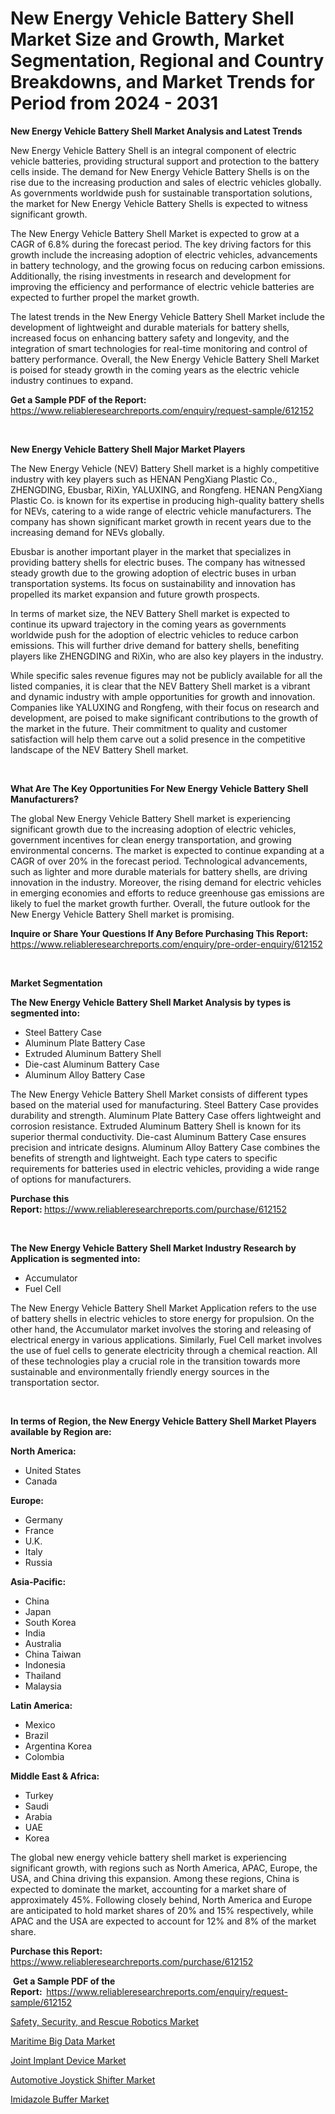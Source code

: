 <p><h1>New Energy Vehicle Battery Shell Market Size and Growth, Market Segmentation, Regional and Country Breakdowns, and Market Trends for Period from 2024 -  2031</h1></p><p><strong>New Energy Vehicle Battery Shell Market Analysis and Latest Trends</strong></p>
<p><p>New Energy Vehicle Battery Shell is an integral component of electric vehicle batteries, providing structural support and protection to the battery cells inside. The demand for New Energy Vehicle Battery Shells is on the rise due to the increasing production and sales of electric vehicles globally. As governments worldwide push for sustainable transportation solutions, the market for New Energy Vehicle Battery Shells is expected to witness significant growth.</p><p>The New Energy Vehicle Battery Shell Market is expected to grow at a CAGR of 6.8% during the forecast period. The key driving factors for this growth include the increasing adoption of electric vehicles, advancements in battery technology, and the growing focus on reducing carbon emissions. Additionally, the rising investments in research and development for improving the efficiency and performance of electric vehicle batteries are expected to further propel the market growth.</p><p>The latest trends in the New Energy Vehicle Battery Shell Market include the development of lightweight and durable materials for battery shells, increased focus on enhancing battery safety and longevity, and the integration of smart technologies for real-time monitoring and control of battery performance. Overall, the New Energy Vehicle Battery Shell Market is poised for steady growth in the coming years as the electric vehicle industry continues to expand.</p></p>
<p><strong>Get a Sample PDF of the Report:&nbsp;</strong> <a href="https://www.reliableresearchreports.com/enquiry/request-sample/612152">https://www.reliableresearchreports.com/enquiry/request-sample/612152</a></p>
<p>&nbsp;</p>
<p><strong>New Energy Vehicle Battery Shell Major Market Players</strong></p>
<p><p>The New Energy Vehicle (NEV) Battery Shell market is a highly competitive industry with key players such as HENAN PengXiang Plastic Co., ZHENGDING, Ebusbar, RiXin, YALUXING, and Rongfeng. HENAN PengXiang Plastic Co. is known for its expertise in producing high-quality battery shells for NEVs, catering to a wide range of electric vehicle manufacturers. The company has shown significant market growth in recent years due to the increasing demand for NEVs globally.</p><p>Ebusbar is another important player in the market that specializes in providing battery shells for electric buses. The company has witnessed steady growth due to the growing adoption of electric buses in urban transportation systems. Its focus on sustainability and innovation has propelled its market expansion and future growth prospects.</p><p>In terms of market size, the NEV Battery Shell market is expected to continue its upward trajectory in the coming years as governments worldwide push for the adoption of electric vehicles to reduce carbon emissions. This will further drive demand for battery shells, benefiting players like ZHENGDING and RiXin, who are also key players in the industry.</p><p>While specific sales revenue figures may not be publicly available for all the listed companies, it is clear that the NEV Battery Shell market is a vibrant and dynamic industry with ample opportunities for growth and innovation. Companies like YALUXING and Rongfeng, with their focus on research and development, are poised to make significant contributions to the growth of the market in the future. Their commitment to quality and customer satisfaction will help them carve out a solid presence in the competitive landscape of the NEV Battery Shell market.</p></p>
<p>&nbsp;</p>
<p><strong>What Are The Key Opportunities For New Energy Vehicle Battery Shell Manufacturers?</strong></p>
<p><p>The global New Energy Vehicle Battery Shell market is experiencing significant growth due to the increasing adoption of electric vehicles, government incentives for clean energy transportation, and growing environmental concerns. The market is expected to continue expanding at a CAGR of over 20% in the forecast period. Technological advancements, such as lighter and more durable materials for battery shells, are driving innovation in the industry. Moreover, the rising demand for electric vehicles in emerging economies and efforts to reduce greenhouse gas emissions are likely to fuel the market growth further. Overall, the future outlook for the New Energy Vehicle Battery Shell market is promising.</p></p>
<p><strong>Inquire or Share Your Questions If Any Before Purchasing This Report:</strong> <a href="https://www.reliableresearchreports.com/enquiry/pre-order-enquiry/612152">https://www.reliableresearchreports.com/enquiry/pre-order-enquiry/612152</a></p>
<p>&nbsp;</p>
<p><strong>Market Segmentation</strong></p>
<p><strong>The New Energy Vehicle Battery Shell Market Analysis by types is segmented into:</strong></p>
<p><ul><li>Steel Battery Case</li><li>Aluminum Plate Battery Case</li><li>Extruded Aluminum Battery Shell</li><li>Die-cast Aluminum Battery Case</li><li>Aluminum Alloy Battery Case</li></ul></p>
<p><p>The New Energy Vehicle Battery Shell Market consists of different types based on the material used for manufacturing. Steel Battery Case provides durability and strength. Aluminum Plate Battery Case offers lightweight and corrosion resistance. Extruded Aluminum Battery Shell is known for its superior thermal conductivity. Die-cast Aluminum Battery Case ensures precision and intricate designs. Aluminum Alloy Battery Case combines the benefits of strength and lightweight. Each type caters to specific requirements for batteries used in electric vehicles, providing a wide range of options for manufacturers.</p></p>
<p><strong>Purchase this Report:&nbsp;</strong><a href="https://www.reliableresearchreports.com/purchase/612152">https://www.reliableresearchreports.com/purchase/612152</a></p>
<p>&nbsp;</p>
<p><strong>The New Energy Vehicle Battery Shell Market Industry Research by Application is segmented into:</strong></p>
<p><ul><li>Accumulator</li><li>Fuel Cell</li></ul></p>
<p><p>The New Energy Vehicle Battery Shell Market Application refers to the use of battery shells in electric vehicles to store energy for propulsion. On the other hand, the Accumulator market involves the storing and releasing of electrical energy in various applications. Similarly, Fuel Cell market involves the use of fuel cells to generate electricity through a chemical reaction. All of these technologies play a crucial role in the transition towards more sustainable and environmentally friendly energy sources in the transportation sector.</p></p>
<p>&nbsp;</p>
<p><strong>In terms of Region, the New Energy Vehicle Battery Shell Market Players available by Region are:</strong></p>
<p>
    <p> <strong> North America: </strong>
        <ul>
            <li>United States</li>
            <li>Canada</li>
        </ul>
        </p> 
    <p> <strong> Europe: </strong>
        <ul>
            <li>Germany</li>
            <li>France</li>
            <li>U.K.</li>
            <li>Italy</li>
            <li>Russia</li>
        </ul>
        </p> 
    <p> <strong> Asia-Pacific: </strong>
        <ul>
            <li>China</li>
            <li>Japan</li>
            <li>South Korea</li>
            <li>India</li>
            <li>Australia</li>
            <li>China Taiwan</li>
            <li>Indonesia</li>
            <li>Thailand</li>
            <li>Malaysia</li>
        </ul>
        </p> 
    <p> <strong> Latin America: </strong>
        <ul>
            <li>Mexico</li>
            <li>Brazil</li>
            <li>Argentina Korea</li>
            <li>Colombia</li>
        </ul>
        </p> 
    <p> <strong> Middle East & Africa: </strong>
        <ul>
            <li>Turkey</li>
            <li>Saudi</li>
            <li>Arabia</li>
            <li>UAE</li>
            <li>Korea</li>
        </ul>
    </p>
    </p>
<p><p>The global new energy vehicle battery shell market is experiencing significant growth, with regions such as North America, APAC, Europe, the USA, and China driving this expansion. Among these regions, China is expected to dominate the market, accounting for a market share of approximately 45%. Following closely behind, North America and Europe are anticipated to hold market shares of 20% and 15% respectively, while APAC and the USA are expected to account for 12% and 8% of the market share.</p></p>
<p><strong>Purchase this Report: </strong><a href="https://www.reliableresearchreports.com/purchase/612152">https://www.reliableresearchreports.com/purchase/612152</a></p>
<p>&nbsp;<strong>Get a Sample PDF of the Report:&nbsp;&nbsp;</strong><a href="https://www.reliableresearchreports.com/enquiry/request-sample/612152">https://www.reliableresearchreports.com/enquiry/request-sample/612152</a></p>
<p><strong></strong></p>
<p><p><a href="https://issuu.com/reportprime-2/docs/safety-security-and-rescue-robotics-market-size-20">Safety, Security, and Rescue Robotics Market</a></p><p><a href="https://medium.com/@jamesvasquez75/maritime-big-data-market-trends-forecast-and-competitive-analysis-to-2031-d86e49939000">Maritime Big Data Market</a></p><p><a href="https://github.com/rahu1506/Market-Research-Report-List-3/blob/main/joint-implant-device-market.md">Joint Implant Device Market</a></p><p><a href="https://github.com/FassouRP/Market-Research-Report-List-3/blob/main/automotive-joystick-shifter-market.md">Automotive Joystick Shifter Market</a></p><p><a href="https://issuu.com/reportprime-2/docs/imidazole-buffer-market-size-2030.pptx">Imidazole Buffer Market</a></p></p>